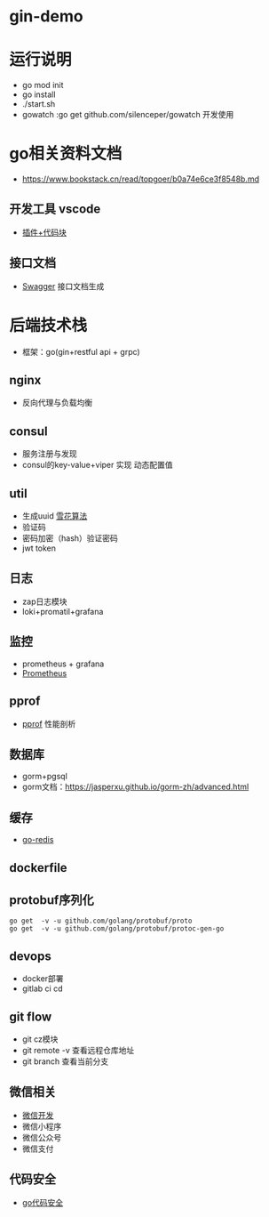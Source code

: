# gin-demo

# 运行说明
* go mod init 
* go install
* ./start.sh  
* gowatch :go get github.com/silenceper/gowatch  开发使用


# go相关资料文档
* https://www.bookstack.cn/read/topgoer/b0a74e6ce3f8548b.md

## 开发工具 vscode
* [插件+代码块](https://www.liwenzhou.com/posts/Go/00_go_in_vscode/)

## 接口文档
* [Swagger](https://github.com/swaggo/gin-swagger) 接口文档生成 

# 后端技术栈
* 框架：go(gin+restful api + grpc)

## nginx 
* 反向代理与负载均衡

## consul 
* 服务注册与发现
* consul的key-value+viper 实现 动态配置值

## util
* 生成uuid [雪花算法](https://juejin.cn/post/6844904035380658190)
* 验证码
* 密码加密（hash）验证密码
* jwt token


## 日志
* zap日志模块
* loki+promatil+grafana

## 监控
* prometheus + grafana
* [Prometheus](https://github.com/prometheus/client_golang) 

## pprof
* [pprof](https://github.com/gin-contrib/pprof) 性能剖析 

## 数据库
* gorm+pgsql
* gorm文档：https://jasperxu.github.io/gorm-zh/advanced.html


## 缓存
* [go-redis](https://github.com/go-redis/redis/v7)

## dockerfile

## protobuf序列化
```
go get  -v -u github.com/golang/protobuf/proto
go get  -v -u github.com/golang/protobuf/protoc-gen-go

```

## devops
* docker部署
* gitlab ci cd


## git flow
* git cz模块
* git remote -v 查看远程仓库地址
* git branch 查看当前分支

## 微信相关
* [微信开发](https://silenceper.com/wechat/officialaccount/start.html)
* 微信小程序
* 微信公众号
* 微信支付

## 代码安全
* [go代码安全](https://github.com/Tencent/secguide/blob/main/Go%E5%AE%89%E5%85%A8%E6%8C%87%E5%8D%97.md)







